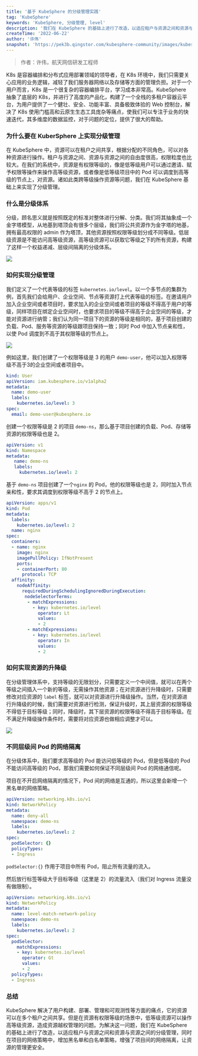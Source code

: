 ```yaml
---
title: '基于 KubeSphere 的分级管理实践'
tag: 'KubeSphere'
keywords: 'KubeSphere, 分级管理, level'
description: '我们在 KubeSphere 的基础上进行了改造，以适应租户与资源之间和资源与资源之间的分级管理，同时在项目的网络策略中，增加黑名单和白名单策略，增强了项目间的网络隔离，让资源的管理更安全。'
createTime: '2022-06-22'
author: '许伟'
snapshot: 'https://pek3b.qingstor.com/kubesphere-community/images/kubesphere-level-cover.png'
---
```


> 作者：许伟，航天网信研发工程师

K8s 是容器编排和分布式应用部署领域的领导者，在 K8s 环境中，我们只需要关心应用的业务逻辑，减轻了我们服务器网络以及存储等方面的管理负担。对于一个用户而言，K8s 是一个很复杂的容器编排平台，学习成本非常高。KubeSphere 抽象了底层的 K8s，并进行了高度的产品化，构建了一个全栈的多租户容器云平台，为用户提供了一个健壮、安全、功能丰富、具备极致体验的 Web 控制台，解决了 K8s 使用门槛高和云原生生态工具庞杂等痛点，使我们可以专注于业务的快速迭代，其多维度的数据监控，对于问题的定位，提供了很大的帮助。

### 为什么要在 KuberSphere 上实现分级管理

在 KubeSphere 中，资源可以在租户之间共享，根据分配的不同角色，可以对各种资源进行操作。租户与资源之间、资源与资源之间的自由度很高，权限粒度也比较大。在我们的系统中，资源是有权限等级的，像是低等级用户可以通过邀请、赋予权限等操作来操作高等级资源，或者像是低等级项目中的 Pod 可以调度到高等级的节点上，对资源。诸如此类跨等级操作资源等问题，我们在 KubeSphere 基础上来实现了分级管理。

### 什么是分级体系

分级，顾名思义就是按照既定的标准对整体进行分解、分类。我们将其抽象成一个金字塔模型，从地基到塔顶会有很多个层级，我们将公共资源作为金字塔的地基，拥有最高权限的 admin 作为塔顶，其他资源按照权限等级划分成不同等级。低层级资源是不能访问高等级资源，高等级资源可以获取它等级之下的所有资源，构建了这样一个权益递减、层级间隔离的分级体系。

![](https://pek3b.qingstor.com/kubesphere-community/images/level-xuwei-1.jpg)

### 如何实现分级管理

我们定义了一个代表等级的标签 `kubernetes.io/level`。以一个多节点的集群为例，首先我们会给用户、企业空间、节点等资源打上代表等级的标签。在邀请用户加入企业空间或者项目时，要求加入的企业空间或者项目的等级不得高于用户的等级，同样项目在绑定企业空间时，也要求项目的等级不得高于企业空间的等级，才能对资源进行纳管；我们认为同一项目下的资源的等级是相同的，基于项目创建的负载、Pod、服务等资源的等级跟项目保持一致；同时 Pod 中加入节点亲和性，以使 Pod 调度到不高于其权限等级的节点上。

![](https://pek3b.qingstor.com/kubesphere-community/images/level-xuwei-2.jpg)

例如这里，我们创建了一个权限等级是 3 的用户 `demo-user`，他可以加入权限等级不高于3的企业空间或者项目中。

```yaml
kind: User
apiVersion: iam.kubesphere.io/v1alpha2
metadata:
  name: demo-user
  labels:
    kubernetes.io/level: 3
spec:
  email: demo-user@kubesphere.io
```

创建一个权限等级是 2 的项目 `demo-ns`，那么基于项目创建的负载、Pod、存储等资源的权限等级也是 2。

```yaml
apiVersion: v1
kind: Namespace
metadata:
   name: demo-ns
   labels:
     kubernetes.io/level: 2
```

基于 `demo-ns` 项目创建了一个`nginx` 的 Pod，他的权限等级也是 2，同时加入节点亲和性，要求其调度到权限等级不高于 2 的节点上。

```yaml
apiVersion: apps/v1
kind: Pod
metadata:
  labels:
    kubernetes.io/level: 2
  name: nginx
spec:
  containers:
  - name: nginx
    image: nginx
    imagePullPolicy: IfNotPresent
    ports:
    - containerPort: 80
      protocol: TCP
  affinity:
    nodeAffinity:
      requiredDuringSchedulingIgnoredDuringExecution:
       nodeSelectorTerms:
        - matchExpressions:
          - key: kubernetes.io/level
            operator: Lt
            values:
            - 2
        - matchExpressions:
          - key: kubernetes.io/level
            operator: In
            values:
            - 2
```

### 如何实现资源的升降级

在分级管理体系中，支持等级的无限划分，只需要定义一个中间值，就可以在两个等级之间插入一个新的等级，无需操作其他资源；在对资源进行升降级时，只需要修改对应资源的 `label` 标签，就可以对资源进行升降级操作。当然，在对资源进行升降级的时候，我们需要对资源进行检测，保证升级时，其上层资源的权限等级不得低于目标等级；同时，降级时，其下层资源的权限等级不得高于目标等级。在不满足升降级操作条件时，需要将对应资源也做相应调整才可以。

![](https://pek3b.qingstor.com/kubesphere-community/images/level-xuwei-3.png)

### 不同层级间 Pod 的网络隔离

在分级体系中，我们要求高等级的 Pod 能访问低等级的 Pod，但是低等级的 Pod 不能访问高等级的 Pod，那我们需要如何保证不同层级间 Pod 的网络通信呢。

项目在不开启网络隔离的情况下，Pod 间的网络是互通的，所以这里会新增一个黑名单的网络策略。

```yaml
apiVersion: networking.k8s.io/v1
kind: NetworkPolicy
metadata:
  name: deny-all
  namespace: demo-ns
  labels:
    kubernetes.io/level: 2
spec:
  podSelector: {}
  policyTypes:
  - Ingress
```

`podSelector:{}` 作用于项目中所有 Pod，阻止所有流量的流入。

然后放行标签等级大于目标等级（这里是 2）的流量流入（我们对 Ingress 流量没有做限制）。

```yaml
apiVersion: networking.k8s.io/v1
kind: NetworkPolicy
metadata:
  name: level-match-network-policy
  namespace: demo-ns
  labels:
    kubernetes.io/level: 2
spec:
  podSelector:
    matchExpressions:
    - key: kubernetes.io/level
      operator: Gt
      values:
      - 2
  policyTypes:
  - Ingress
```

### 总结

KubeSphere 解决了用户构建、部署、管理和可观测性等方面的痛点，它的资源可以在多个租户之间共享。但是在资源有权限等级的场景中，低等级资源可以操作高等级资源，造成资源越权管理的问题。为解决这一问题，我们在 KubeSphere 的基础上进行了改造，以适应租户与资源之间和资源与资源之间的分级管理，同时在项目的网络策略中，增加黑名单和白名单策略，增强了项目间的网络隔离，让资源的管理更安全。
